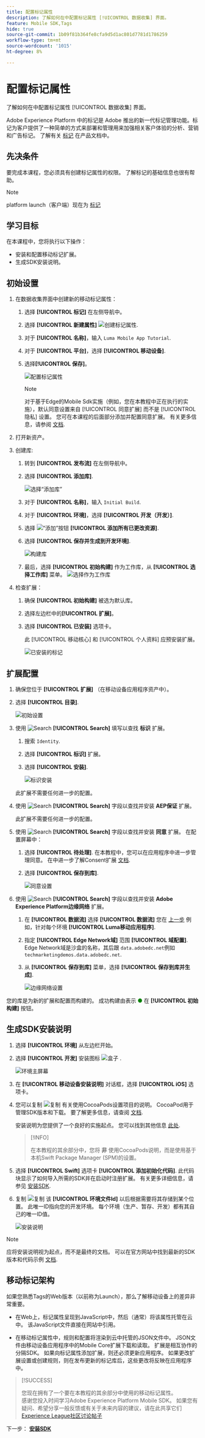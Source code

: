 ```yaml
---
title: 配置标记属性
description: 了解如何在中配置标记属性 [!UICONTROL 数据收集] 界面。
feature: Mobile SDK,Tags
hide: true
source-git-commit: 1b09f81b364fe8cfa9d5d1ac801d7781d1786259
workflow-type: tm+mt
source-wordcount: '1015'
ht-degree: 8%

---
```


# 配置标记属性

了解如何在中配置标记属性 [!UICONTROL 数据收集] 界面。

Adobe Experience Platform 中的标记是 Adobe 推出的新一代标记管理功能。标记为客户提供了一种简单的方式来部署和管理用来加强相关客户体验的分析、营销和广告标记。 了解有关 [标记](https://experienceleague.adobe.com/docs/experience-platform/tags/home.html) 在产品文档中。

## 先决条件

要完成本课程，您必须具有创建标记属性的权限。 了解标记的基础信息也很有帮助。

>[!NOTE]
>
> platform launch（客户端）现在为 [标记](https://experienceleague.adobe.com/docs/experience-platform/tags/home.html?lang=en)

## 学习目标

在本课程中，您将执行以下操作：

* 安装和配置移动标记扩展。
* 生成SDK安装说明。

## 初始设置

1. 在数据收集界面中创建新的移动标记属性：
   1. 选择 **[!UICONTROL 标记]** 在左侧导航中。
   1. 选择 **[!UICONTROL 新建属性]**
      ![创建标记属性](assets/tags-new-property.png).
   1. 对于 **[!UICONTROL 名称]**，输入 `Luma Mobile App Tutorial`.
   1. 对于 **[!UICONTROL 平台]**，选择 **[!UICONTROL 移动设备]**.
   1. 选择&#x200B;**[!UICONTROL 保存]**。

      ![配置标记属性](assets/tags-property-config.png)

      >[!NOTE]
      >
      > 对于基于Edge的Mobile Sdk实施（例如，您在本教程中正在执行的实施），默认同意设置来自 [!UICONTROL 同意扩展] 而不是 [!UICONTROL 隐私] 设置。 您可在本课程的后面部分添加并配置同意扩展。 有关更多信息，请参阅 [文档](https://developer.adobe.com/client-sdks/documentation/privacy-and-gdpr/).


1. 打开新资产。
1. 创建库:

   1. 转到 **[!UICONTROL 发布流]** 在左侧导航中。
   1. 选择 **[!UICONTROL 添加库]**.

      ![选择“添加库”](assets/tags-create-library.png)

   1. 对于 **[!UICONTROL 名称]**，输入 `Initial Build`.
   1. 对于 **[!UICONTROL 环境]**，选择 **[!UICONTROL 开发（开发）]**.
   1. 选择  ![“添加”按钮](https://spectrum.adobe.com/static/icons/workflow_18/Smock_AddCircle_18_N.svg) **[!UICONTROL 添加所有已更改资源]**.
   1. 选择 **[!UICONTROL 保存并生成到开发环境]**.

      ![构建库](assets/tags-save-library.png)

   1. 最后，选择 **[!UICONTROL 初始构建]** 作为工作库，从 **[!UICONTROL 选择工作库]** 菜单。
      ![选择作为工作库](assets/tags-working-library.png)
1. 检查扩展：

   1. 确保 **[!UICONTROL 初始构建]** 被选为默认库。

   1. 选择左边栏中的&#x200B;**[!UICONTROL 扩展]**。

   1. 选择 **[!UICONTROL 已安装]** 选项卡。

      此 [!UICONTROL 移动核心] 和 [!UICONTROL 个人资料] 应预安装扩展。

      ![已安装的标记](assets/tags-installed.png)

## 扩展配置

1. 确保您位于 **[!UICONTROL 扩展]** （在移动设备应用程序资产中）。

1. 选择 **[!UICONTROL 目录]**.

   ![初始设置](assets/tags-starting.png)

1. 使用 ![Search](https://spectrum.adobe.com/static/icons/workflow_18/Smock_Search_18_N.svg) **[!UICONTROL Search]** 填写以查找 **标识** 扩展。

   1. 搜索 `Identity`.

   2. 选择 **[!UICONTROL 标识]** 扩展。

   3. 选择 **[!UICONTROL 安装]**.

      ![标识安装](assets/tags-identity-install.png)

   此扩展不需要任何进一步的配置。

1. 使用 ![Search](https://spectrum.adobe.com/static/icons/workflow_18/Smock_Search_18_N.svg) **[!UICONTROL Search]** 字段以查找并安装 **AEP保证** 扩展。

   此扩展不需要任何进一步的配置。

1. 使用 ![Search](https://spectrum.adobe.com/static/icons/workflow_18/Smock_Search_18_N.svg) **[!UICONTROL Search]** 字段以查找并安装 **同意** 扩展。 在配置屏幕中：

   1. 选择 **[!UICONTROL 待处理]**. 在本教程中，您可以在应用程序中进一步管理同意。 在中进一步了解Consent扩展 [文档](https://developer.adobe.com/client-sdks/documentation/consent-for-edge-network/).
   1. 选择 **[!UICONTROL 保存到库]**.

      ![同意设置](assets/tags-extension-consent.png)

1. 使用 ![Search](https://spectrum.adobe.com/static/icons/workflow_18/Smock_Search_18_N.svg) **[!UICONTROL Search]** 字段以查找并安装 **Adobe Experience Platform边缘网络** 扩展。

   1. 在 **[!UICONTROL 数据流]** 选择 **[!UICONTROL 数据流]** 您在 [上一步](create-datastream.md) 例如，针对每个环境 **[!UICONTROL Luma移动应用程序]**.

   1. 指定 **[!UICONTROL Edge Network域]** 范围 **[!UICONTROL 域配置]**. Edge Network域是沙盒的名称，其后跟 `data.adobedc.net`例如 `techmarketingdemos.data.adobedc.net`.

   1. 从 **[!UICONTROL 保存到库]** 菜单，选择 **[!UICONTROL 保存到库并生成]**.

      ![边缘网络设置](assets/tags-extension-edge.png)

您的库是为新的扩展和配置而构建的。 成功构建由表示 <span style="color:green">●</span> 在 **[!UICONTROL 初始构建]** 按钮。


## 生成SDK安装说明

1. 选择 **[!UICONTROL 环境]** 从左边栏开始。

1. 选择 **[!UICONTROL 开发]** 安装图标 ![盒子](https://spectrum.adobe.com/static/icons/workflow_18/Smock_Box_18_N.svg) .

   ![环境主屏幕](assets/tags-environments.png)

1. 在 **[!UICONTROL 移动设备安装说明]** 对话框，选择 **[!UICONTROL iOS]** 选项卡。

1. 您可以复制 ![复制](https://spectrum.adobe.com/static/icons/workflow_18/Smock_Copy_18_N.svg) 有关使用CocoaPods设置项目的说明。 CocoaPod用于管理SDK版本和下载。 要了解更多信息，请查阅 [文档](https://cocoapods.org/).

   安装说明为您提供了一个良好的实施起点。 您可以找到其他信息 [此处](https://developer.adobe.com/client-sdks/documentation/getting-started/get-the-sdk/).

   >[!INFO]
   >
   >在本教程的其余部分中，您将 **非** 使用CocoaPods说明，而是使用基于本机Swift Package Manager (SPM)的设置。
   >

1. 选择 **[!UICONTROL Swift]** 选项卡 **[!UICONTROL 添加初始化代码]**. 此代码块显示了如何导入所需的SDK并在启动时注册扩展。 有关更多详细信息，请参见 [安装SDK](install-sdks.md).

1. 复制 ![复制](https://spectrum.adobe.com/static/icons/workflow_18/Smock_Copy_18_N.svg) 该 **[!UICONTROL 环境文件Id]** 以后根据需要将其存储到某个位置。 此唯一ID指向您的开发环境。 每个环境（生产、暂存、开发）都有其自己的唯一ID值。

   ![安装说明](assets/tags-install-instructions.png)

>[!NOTE]
>
>应将安装说明视为起点，而不是最终的文档。 可以在官方网站中找到最新的SDK版本和代码示例 [文档](https://developer.adobe.com/client-sdks/documentation/).

## 移动标记架构

如果您熟悉Tags的Web版本（以前称为Launch），那么了解移动设备上的差异非常重要。

* 在Web上，标记属性呈现到JavaScript中，然后（通常）将该属性托管在云中。 该JavaScript文件直接在网站中引用。

* 在移动标记属性中，规则和配置将渲染到云中托管的JSON文件中。 JSON文件由移动设备应用程序中的Mobile Core扩展下载和读取。 扩展是相互协作的分隔SDK。 如果向标记属性添加扩展，则还必须更新应用程序。 如果更改扩展设置或创建规则，则在发布更新的标记库后，这些更改将反映在应用程序中。

>[!SUCCESS]
>
>您现在拥有了一个要在本教程的其余部分中使用的移动标记属性。<br/>感谢您投入时间学习Adobe Experience Platform Mobile SDK。 如果您有疑问、希望分享一般反馈或有关于未来内容的建议，请在此共享它们 [Experience League社区讨论帖子](https://experienceleaguecommunities.adobe.com/t5/adobe-experience-platform-launch/tutorial-discussion-implement-adobe-experience-cloud-in-mobile/td-p/443796)

下一步： **[安装SDK](install-sdks.md)**
